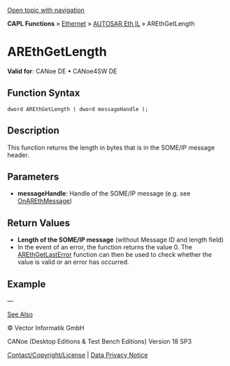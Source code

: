 [Open topic with navigation](../../../../../../CANoeDEFamily.htm#Topics/CAPLFunctions/IP/AUTOSARethIL/Functions/CAPLfunctionAREthGetLength.md)

**CAPL Functions** » [Ethernet](../../CAPLEthernetStartPage.md) » [AUTOSAR Eth IL](../CAPLfunctionsAREthILOverview.md) » AREthGetLength

# AREthGetLength

**Valid for**: CANoe DE • CANoe4SW DE

## Function Syntax

```plaintext
dword AREthGetLength ( dword messageHandle );
```

## Description

This function returns the length in bytes that is in the SOME/IP message header.

## Parameters

- **messageHandle**: Handle of the SOME/IP message (e.g. see [OnAREthMessage](CAPLfunctionOnAREthMessage.md))

## Return Values

- **Length of the SOME/IP message** (without Message ID and length field)
- In the event of an error, the function returns the value 0. The [AREthGetLastError](CAPLfunctionAREthGetLastError.md) function can then be used to check whether the value is valid or an error has occurred.

## Example

—

[See Also](javascript:void(0);)

© Vector Informatik GmbH

CANoe (Desktop Editions & Test Bench Editions) Version 18 SP3

[Contact/Copyright/License](../../../../Shared/ContactCopyrightLicense.md) | [Data Privacy Notice](https://www.vector.com/int/en/company/get-info/privacy-policy/)